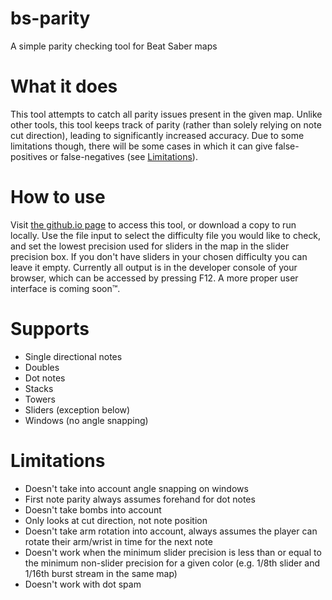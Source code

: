 # bs-parity
A simple parity checking tool for Beat Saber maps

# What it does
This tool attempts to catch all parity issues present in the given map. Unlike other tools, this tool keeps track of parity (rather than solely relying on note cut direction), leading to significantly increased accuracy. Due to some limitations though, there will be some cases in which it can give false-positives or false-negatives (see [Limitations](#Limitations)).

# How to use
Visit [the github.io page](https://galaxymaster2.github.io/bs-parity/) to access this tool, or download a copy to run locally. Use the file input to select the difficulty file you would like to check, and set the lowest precision used for sliders in the map in the slider precision box. If you don't have sliders in your chosen difficulty you can leave it empty. Currently all output is in the developer console of your browser, which can be accessed by pressing F12. A more proper user interface is coming soon™.

# Supports
- Single directional notes
- Doubles
- Dot notes
- Stacks
- Towers
- Sliders (exception below)
- Windows (no angle snapping)

# Limitations
- Doesn't take into account angle snapping on windows
- First note parity always assumes forehand for dot notes
- Doesn't take bombs into account
- Only looks at cut direction, not note position
- Doesn't take arm rotation into account, always assumes the player can rotate their arm/wrist in time for the next note
- Doesn't work when the minimum slider precision is less than or equal to the minimum non-slider precision for a given color (e.g. 1/8th slider and 1/16th burst stream in the same map)
- Doesn't work with dot spam
